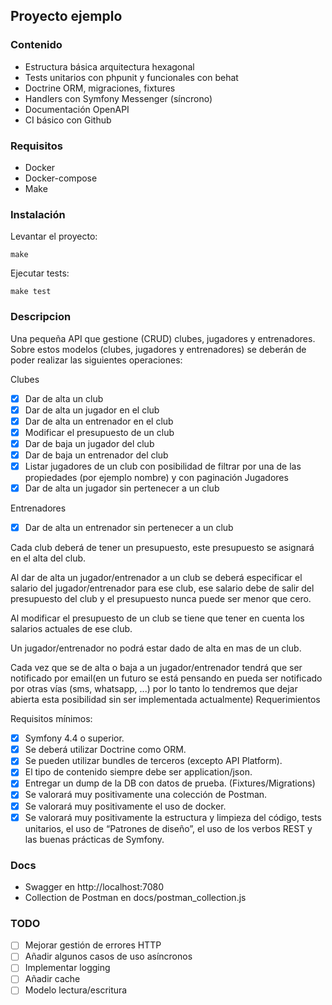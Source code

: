 ## Proyecto ejemplo

### Contenido

- Estructura básica arquitectura hexagonal
- Tests unitarios con phpunit y funcionales con behat
- Doctrine ORM, migraciones, fixtures
- Handlers con Symfony Messenger (síncrono)
- Documentación OpenAPI
- CI básico con Github

### Requisitos

- Docker
- Docker-compose
- Make

### Instalación

Levantar el proyecto:
```
make
```

Ejecutar tests:
```
make test
```

### Descripcion

Una pequeña API que gestione (CRUD) clubes, jugadores y entrenadores.
Sobre estos modelos (clubes, jugadores y entrenadores) se deberán de poder realizar las siguientes operaciones:

Clubes

- [x] Dar de alta un club
- [x] Dar de alta un jugador en el club
- [x] Dar de alta un entrenador en el club
- [x] Modificar el presupuesto de un club
- [x] Dar de baja un jugador del club
- [x] Dar de baja un entrenador del club
- [x] Listar jugadores de un club con posibilidad de filtrar por una de las propiedades (por ejemplo nombre) y con paginación
Jugadores
- [x] Dar de alta un jugador sin pertenecer a un club

Entrenadores

- [x] Dar de alta un entrenador sin pertenecer a un club

Cada club deberá de tener un presupuesto, este presupuesto se asignará en el alta del club.

Al dar de alta un jugador/entrenador a un club se deberá especificar el salario del jugador/entrenador para ese club, ese salario debe de salir del
presupuesto del club y el presupuesto nunca puede ser menor que cero.

Al modificar el presupuesto de un club se tiene que tener en cuenta los salarios actuales de ese club.

Un jugador/entrenador no podrá estar dado de alta en mas de un club.

Cada vez que se de alta o baja a un jugador/entrenador tendrá que ser notificado por email(en un futuro se está pensando en pueda ser
notificado por otras vías (sms, whatsapp, ...) por lo tanto lo tendremos que dejar abierta esta posibilidad sin ser implementada actualmente)
Requerimientos

Requisitos mínimos:

- [x] Symfony 4.4 o superior.
- [x] Se deberá utilizar Doctrine como ORM.
- [x] Se pueden utilizar bundles de terceros (excepto API Platform).
- [x] El tipo de contenido siempre debe ser application/json.
- [X] Entregar un dump de la DB con datos de prueba. (Fixtures/Migrations)
- [x] Se valorará muy positivamente una colección de Postman.
- [x] Se valorará muy positivamente el uso de docker.
- [x] Se valorará muy positivamente la estructura y limpieza del código, tests unitarios, el uso de “Patrones de diseño”, el uso de los verbos
REST y las buenas prácticas de Symfony.

### Docs

- Swagger en http://localhost:7080
- Collection de Postman en docs/postman_collection.js

### TODO

- [ ] Mejorar gestión de errores HTTP
- [ ] Añadir algunos casos de uso asíncronos
- [ ] Implementar logging
- [ ] Añadir cache
- [ ] Modelo lectura/escritura
